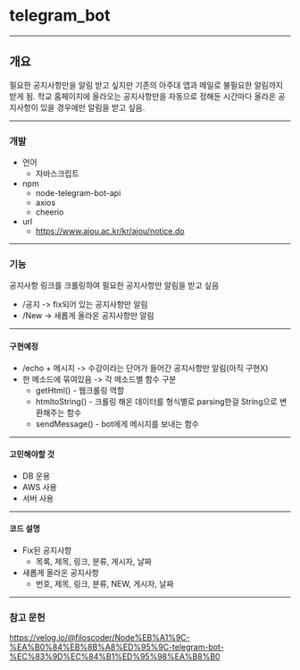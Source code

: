 # telegram_bot
---
## 개요
필요한 공지사항만을 알림 받고 싶지만 기존의 아주대 앱과 메일로 불필요한 알림까지 받게 됨. 학교 홈페이지에 올라오는 공지사항만을 자동으로 정해둔 시간마다 올라온 공지사항이 있을 경우에만 알림을 받고 싶음.

---
### 개발
- 언어
  - 자바스크립트
- npm
  - node-telegram-bot-api
  - axios
  - cheerio
- url
  - https://www.ajou.ac.kr/kr/ajou/notice.do

---
### 기능
공지사항 링크를 크롤링하여 필요한 공지사항만 알림을 받고 싶음

- /공지 -> fix되어 있는 공지사항만 알림
- /New -> 새롭게 올라온 공지사항만 알림
---
#### 구현예정
- /echo + 메시지 -> 수강이라는 단어가 들어간 공지사항만 알림(아직 구현X)
- 한 메소드에 묶여있음 -> 각 메소드별 함수 구분
  - getHtml() - 웹크롤링 역할
  - htmltoString() - 크롤링 해온 데이터를 형식별로 parsing한걸 String으로 변환해주는 함수
  - sendMessage() - bot에게 메시지를 보내는 함수
---
#### 고민해야할 것
- DB 운용
- AWS 사용
- 서버 사용
---
#### 코드 설명
- Fix된 공지사항
  - 목록, 제목, 링크, 분류, 게시자, 날짜
- 새롭게 올라온 공지사항
  - 번호, 제목, 링크, 분류, NEW, 게시자, 날짜
  
---
### 참고 문헌
https://velog.io/@filoscoder/Node%EB%A1%9C-%EA%B0%84%EB%8B%A8%ED%95%9C-telegram-bot-%EC%83%9D%EC%84%B1%ED%95%98%EA%B8%B0
